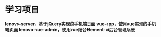 # 学习项目
**lenovo-server，基于jQuery实现的手机端页面**
**vue-app，使用vue实现的手机端页面**
**lenovo-vue-admin，使用vue结合Element-ui后台管理系统**
